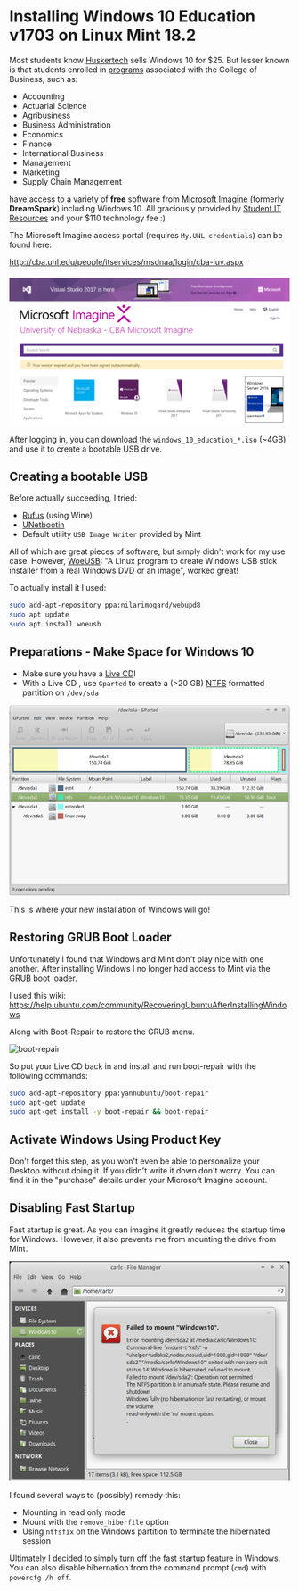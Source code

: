 # Installing Windows 10 Education v1703 on Linux Mint 18.2

Most students know [Huskertech](http://sales.unl.edu/software) sells Windows 10 for $25. But lesser known is that students enrolled in [programs](http://cba.unl.edu/academic-programs/programs-and-degrees/) associated with the College of Business, such as:

* Accounting
* Actuarial Science
* Agribusiness
* Business Administration
* Economics
* Finance
* International Business
* Management
* Marketing
* Supply Chain Management

have access to a variety of **free** software from [Microsoft Imagine](https://en.wikipedia.org/wiki/Microsoft_Imagine) (formerly **DreamSpark**) including Windows 10. All graciously provided by [Student IT Resources](http://cba.unl.edu/people/itservices/msdnaa/login/cba-iuv.aspx) and your $110 technology fee :)

The Microsoft Imagine access portal (requires `My.UNL credentials`) can be found here:

http://cba.unl.edu/people/itservices/msdnaa/login/cba-iuv.aspx

![Imagine](https://github.com/Infinite-Actuary/Windows10-on-Linux/blob/master/images/microsoft-imagine.png)

After logging in, you can download the `windows_10_education_*.iso` (~4GB) and use it to create a bootable USB drive.

## Creating a bootable USB

Before actually succeeding, I tried:

* [Rufus](http://rufus.akeo.ie/) (using Wine)
* [UNetbootin](http://unetbootin.github.io/)
* Default utility `USB Image Writer` provided by Mint

All of which are great pieces of software, but simply didn't work for my use case. However, [WoeUSB](https://github.com/slacka/WoeUSB): "A Linux program to create Windows USB stick installer from a real Windows DVD or an image", worked great!

To actually install it I used:

```Bash
sudo add-apt-repository ppa:nilarimogard/webupd8
sudo apt update
sudo apt install woeusb
```


## Preparations - Make Space for Windows 10
* Make sure you have a [Live CD](https://en.wikipedia.org/wiki/Live_CD)!
* With a Live CD , use `Gparted` to create a (>20 GB) [NTFS](https://en.wikipedia.org/wiki/NTFS) formatted partition on `/dev/sda`

![Windows partition](https://github.com/Infinite-Actuary/Windows10-on-Linux/blob/master/images/windows10-partition.png?raw=true)

This is where your new installation of Windows will go!

## Restoring GRUB Boot Loader

Unfortunately I found that Windows and Mint don't play nice with one another. After installing Windows I no longer had access to Mint via the [GRUB](https://en.wikipedia.org/wiki/GNU_GRUB) boot loader.

I used this wiki: https://help.ubuntu.com/community/RecoveringUbuntuAfterInstallingWindows

Along with Boot-Repair to restore the GRUB menu.

![boot-repair](http://pix.toile-libre.org/upload/original/1335260967.png)

So put your Live CD back in and install and run boot-repair with the following commands:

```bash
sudo add-apt-repository ppa:yannubuntu/boot-repair
sudo apt-get update
sudo apt-get install -y boot-repair && boot-repair
```

## Activate Windows Using Product Key

Don't forget this step, as you won't even be able to personalize your Desktop without doing it. If you didn't write it down don't worry. You can find it in the "purchase" details under your Microsoft Imagine account.

## Disabling Fast Startup

Fast startup is great. As you can imagine it greatly reduces the startup time for Windows. However, it also prevents me from mounting the drive from Mint.

![no-mount](https://github.com/Infinite-Actuary/Windows10-on-Linux/blob/master/images/windows10-mount.png)

I found several ways to (possibly) remedy this:

* Mounting in read only mode
* Mount with the `remove_hiberfile` option
* Using `ntfsfix` on the Windows partition to terminate the hibernated session

Ultimately I decided to simply [turn off](https://in.answers.acer.com/app/answers/detail/a_id/37059/~/windows-10%3A-enable-or-disable-fast-startup) the fast startup feature in Windows. You can also disable hibernation from the command prompt (`cmd`) with `powercfg /h off`.
